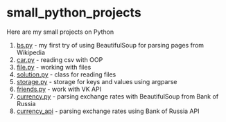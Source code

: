 # small_python_projects
Here are my small projects on Python

1. [bs.py](bs.py) - my first try of using BeautifulSoup for parsing pages from Wikipedia
2. [car.py](car.py) - reading csv with OOP
3. [file.py](file.py) - working with files
4. [solution.py](solution.py) - class for reading files
5. [storage.py](storage.py) - storage for keys and values using argparse
6. [friends.py](friends.py) - work with VK API
7. [currency.py](currency.py) - parsing exchange rates with BeautifulSoup from Bank of Russia
8. [currency_api](currency_api.py) - parsing exchange rates using Bank of Russia API 
